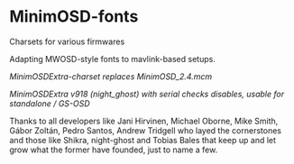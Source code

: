 # MinimOSD-fonts
Charsets for various firmwares

Adapting MWOSD-style fonts to mavlink-based setups.

*MinimOSDExtra-charset replaces MinimOSD_2.4.mcm*

*MinimOSDExtra v918 (night_ghost) with serial checks disables, usable for standalone / GS-OSD*


Thanks to all developers like Jani Hirvinen, Michael Oborne, Mike Smith, Gábor Zoltán, Pedro Santos, Andrew Tridgell who layed the cornerstones and those like Shikra, night-ghost and Tobias Bales that keep up and let grow what the former have founded, just to name a few.
